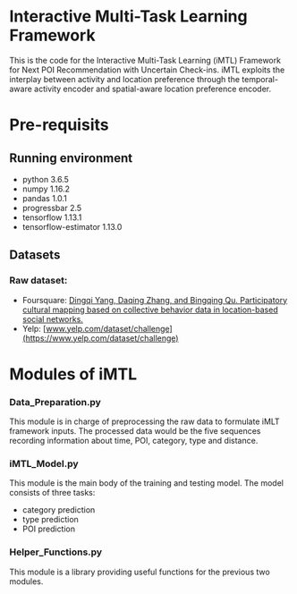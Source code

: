 # Interactive Multi-Task Learning Framework

This is the code for the Interactive Multi-Task Learning (iMTL) Framework for Next POI Recommendation with Uncertain Check-ins.  iMTL exploits the interplay between activity and location preference through the temporal-aware activity encoder and spatial-aware location preference encoder.


# Pre-requisits
## Running environment
 - python 3.6.5
 - numpy 1.16.2
 - pandas 1.0.1
 - progressbar 2.5
 - tensorflow 1.13.1
 - tensorflow-estimator 1.13.0
## Datasets
### Raw dataset:
 - Foursquare: [Dingqi Yang, Daqing Zhang, and Bingqing Qu. Participatory cultural mapping based on collective behavior data in location-based social networks.](https://sites.google.com/site/yangdingqi/home/foursquare-dataset) 
 - Yelp: [www.yelp.com/dataset/challenge](https://www.yelp.com/dataset/challenge)

# Modules of iMTL
### Data_Preparation.py
This module is in charge of preprocessing the raw data to formulate iMLT framework inputs. The processed data would be the five sequences recording information about time, POI, category, type and distance. 
### iMTL_Model.py
This module is the main body of the training and testing model. The model consists of three tasks:
 - category prediction
 - type  prediction 
 - POI prediction
### Helper_Functions.py
This module is a library providing useful functions for the previous two modules.
